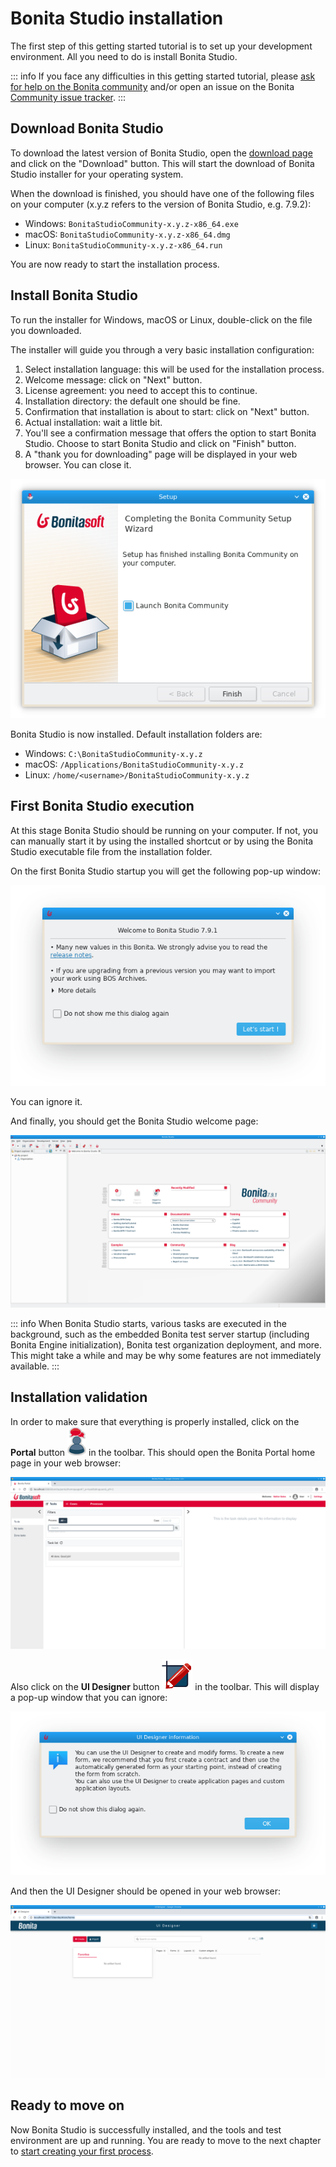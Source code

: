 # Bonita Studio installation

The first step of this getting started tutorial is to set up your development environment. All you need to do is install Bonita Studio.

::: info
If you face any difficulties in this getting started tutorial, please [ask for help on the Bonita community](https://community.bonitasoft.com/questions-and-answers) and/or open an issue on the Bonita [Community issue tracker](https://bonita.atlassian.net/projects/BBPMC/issues).
:::

## Download Bonita Studio

To download the latest version of Bonita Studio, open the [download page](https://www.bonitasoft.com/downloads) and click on the "Download" button. This will start the download of Bonita Studio installer for your operating system.

When the download is finished, you should have one of the following files on your computer (x.y.z refers to the version of Bonita Studio, e.g. 7.9.2):
- Windows: `BonitaStudioCommunity-x.y.z-x86_64.exe`
- macOS: `BonitaStudioCommunity-x.y.z-x86_64.dmg`
- Linux: `BonitaStudioCommunity-x.y.z-x86_64.run`

You are now ready to start the installation process.

## Install Bonita Studio

To run the installer for Windows, macOS or Linux, double-click on the file you downloaded.

The installer will guide you through a very basic installation configuration:
1. Select installation language: this will be used for the installation process.
1. Welcome message: click on "Next" button.
1. License agreement: you need to accept this to continue.
1. Installation directory: the default one should be fine.
1. Confirmation that installation is about to start: click on "Next" button.
1. Actual installation: wait a little bit.
1. You'll see a confirmation message that offers the option to start Bonita Studio. Choose to start Bonita Studio and click on "Finish" button.
1. A "thank you for downloading" page will be displayed in your web browser. You can close it.

![Bonita Studio installer last screen](images/getting-started-tutorial/installation/studio-installation-installer-08-last-screen.png)

Bonita Studio is now installed. Default installation folders are:
- Windows: `C:\BonitaStudioCommunity-x.y.z`
- macOS: `/Applications/BonitaStudioCommunity-x.y.z`
- Linux: `/home/<username>/BonitaStudioCommunity-x.y.z`

## First Bonita Studio execution

At this stage Bonita Studio should be running on your computer. If not, you can manually start it by using the installed shortcut or by using the Bonita Studio executable file from the installation folder.

On the first Bonita Studio startup you will get the following pop-up window:

![Bonita Studio pop-up window](images/getting-started-tutorial/installation/studio-first-start-01-welcome-popup-values.png)

You can ignore it.

And finally, you should get the Bonita Studio welcome page:

![Bonita Studio with welcome page displayed](images/getting-started-tutorial/installation/studio-first-start-02-studio-on-welcome-page.png)

::: info
When Bonita Studio starts, various tasks are executed in the background, such as the embedded Bonita test server startup (including Bonita Engine initialization), Bonita test organization deployment, and more.
This might take a while and may be why some features are not immediately available.
:::

## Installation validation

In order to make sure that everything is properly installed, click on the **Portal** button ![Bonita Portal icon](images/getting-started-tutorial/installation/portal-icon.png) in the toolbar. This should open the Bonita Portal home page in your web browser:

![Bonita Portal display in a web browser](images/getting-started-tutorial/installation/web-browser-display-portal.png)



Also click on the **UI Designer** button ![UI Designer icon](images/getting-started-tutorial/installation/ui-designer-icon.png) in the toolbar. This will display a pop-up window that you can ignore:

![UI Designer first launch pop-up window](images/getting-started-tutorial/installation/ui-designer-launch-pop-up.png)

And then the UI Designer should be opened in your web browser:

![UI Designer, on first launch, displayed in a web browser](images/getting-started-tutorial/installation/ui-designer-first-start.png)


## Ready to move on

Now Bonita Studio is successfully installed, and the tools and test environment are up and running.
You are ready to move to the next chapter to [start creating your first process](draw-bpmn-diagram.md).
